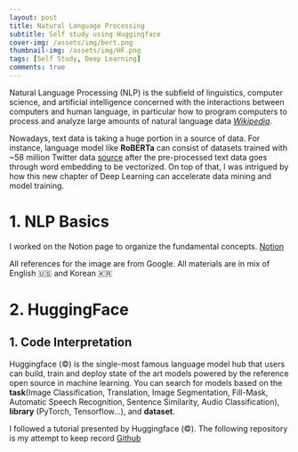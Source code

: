 ```yaml
---
layout: post
title: Natural Language Processing 
subtitle: Self study using Huggingface
cover-img: /assets/img/bert.png
thumbnail-img: /assets/img/HF.png
tags: [Self Study, Deep Learning]
comments: true
---
```


Natural Language Processing (NLP) is the subfield of linguistics, computer science, and artificial intelligence concerned with the interactions between computers and human language, in particular how to program computers to process and analyze large amounts of natural language data *[Wikipedia](https://en.wikipedia.org/wiki/Natural_language_processing)*. 

Nowadays, text data is taking a huge portion in a source of data. For instance, language model like **RoBERTa** can consist of datasets trained with ~58 million Twitter data [source](https://huggingface.co/cardiffnlp/twitter-roberta-base-sentiment) after the pre-processed text data goes through word embedding to be vectorized. On top of that, I was intrigued by how this new chapter of Deep Learning can accelerate data mining and model training.  

# 1. NLP Basics

I worked on the Notion page to organize the fundamental concepts. [Notion](https://sunbinmun.notion.site/NLP-Tasks-e75c354d99d349799de62a3ec81c5f0f)

All references for the image are from Google. All materials are in mix of English 🇺🇸 and Korean 🇰🇷

# 2. HuggingFace

## 1. Code Interpretation

Huggingface (&copy;) is the single-most famous language model hub that users can build, train and deploy state of the art models powered by the reference open source in machine learning. You can search for models based on the **task**(Image Classification, Translation, Image Segmentation, Fill-Mask, Automatic Speech Recognition, Sentence Similarity, Audio Classification), **library** (PyTorch, Tensorflow...), and **dataset**. 

I followed a tutorial presented by Huggingface (&copy;). The following repository is my attempt to keep record [Github](https://github.com/msb1002/HuggingFace)





